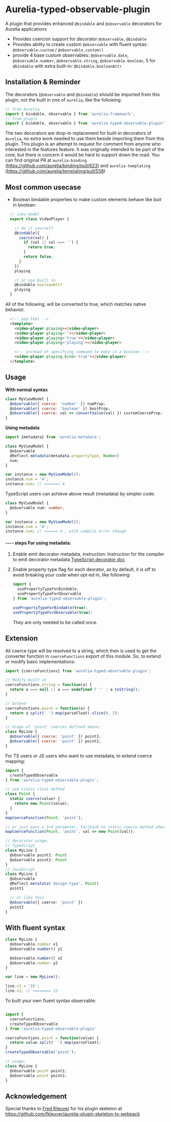 # Aurelia-typed-observable-plugin

A plugin that provides enhanced `@bindable` and `@observable` decorators for Aurelia applications

  * Provides coercion support for decorator `@observable`, `@bindable`
  * Provides ability to create custom `@observable` with fluent syntax: `@observable.custom` / `@observable.custom()`
  * provide 4 base custom observables: `@observable.date`, `@observable.number`, `@observable.string`, `@observable.boolean`, 5 for `@bindable` with extra built-in: `@bindable.booleanAttr`

## Installation & Reminder

The decorators (`@observable` and `@bindable`) should be imported from this plugin, not the built in one of `aurelia`, like the following:

```js
// from Aurelia
import { bindable, observable } from 'aurelia-framework';
// from plugin
import { bindable, observable } from 'aurelia-typed-observable-plugin';
```

The two decorators are drop-in replacement for built-in decorators of `Aurelia`, no extra work needed to use them beside importing them from this plugin.
This plugin is an attempt to request for comment from anyone who interested in the features feature. It was originally intended to be part of the core, but
there is concern it would be hard to support down the road. You can find original PR at `aurelia-binding` (https://github.com/aurelia/binding/pull/623) and `aurelia-templating` (https://github.com/aurelia/templating/pull/558)

## Most common usecase

  * Boolean bindable properties to make custom elements behave like buit in boolean:

  ```js
    // view model
    export class VideoPlayer {

      // do it yourself
      @bindable({
        coerce(val) {
          if (val || val === '') {
            return true;
          }
          return false;
        }
      })
      playing

      // or use built in
      @bindable.booleanAttr
      playing
    }
  ```

  All of the following, will be converted to true, which matches native behavior.

  ```html
    <!-- app.html -->
    <template>
      <video-player playing></video-player>
      <video-player playing=''></video-player>
      <video-player playing='true'></video-player>
      <video-player playing='playing'></video-player>

      <!-- instead of specifying command to make it a boolean -->
      <video-player playing.bind='true'></video-player>
    </template>
  ```

## Usage

**With normal syntax**

```js
class MyViewModel {
  @observable({ coerce: 'number' }) numProp;
  @observable({ coerce: 'boolean' }) boolProp;
  @observable({ coerce: val => convertValue(val) }) customCoerceProp;
}
```

**Using metadata**

```js
import {metadata} from 'aurelia-metadata';

class MyViewModel {
  @observable
  @Reflect.metadata(metadata.propertyType, Number)
  num;
}

var instance = new MyViewModel();
instance.num = '4';
instance.num; // <====== 4
```

TypeScript users can achieve above result (metadata) by simpler code:

```ts
class MyViewModel {
  @observable num: number;
}

var instance = new MyViewModel();
instance.num = '4';
instance.num; // <===== 4 , with compile error though
```

#### ---- steps **For using metadata**:

  1. Enable emit decorator metadata, instruction: Instruction for the compiler to emit decorator metadata [TypeScript decorator doc](https://www.typescriptlang.org/docs/handbook/decorators.html)

  2. Enable property type flag for each deorator, as by default, it is off to avoid breaking your code when opt-ed in, like following:

      ```js
      import {
        usePropertyTypeForBindable,
        usePropertyTypeForObservable
      } from 'aurelia-typed-observable-plugin';

      usePropertyTypeForBindable(true);
      usePropertyTypeForObservable(true);
      ```

      They are only needed to be called once.


## Extension

All coerce type will be resolved to a string, which then is used to get the converter function in `coerceFunctions` export of this module. So, to extend or modify basic implementations:

```js
import {coerceFunctions} from 'aurelia-typed-observable-plugin';

// Modify built in
coerceFunctions.string = function(a) {
  return a === null || a === undefined ? '' : a.toString();
}

// Extend
coerceFunctions.point = function(a) {
  return a.split(' ').map(parseFloat).slice(0, 2);
}

// Usage of 'point' coerces defined above:
class MyLine {
  @observable({ coerce: 'point' }) point1;
  @observable({ coerce: 'point' }) point2;
}
```

For TS users or JS users who want to use metadata, to extend coerce mapping:

```ts
import {
  createTypedObservable
} from 'aurelia-typed-observable-plugin';

// use static class method
class Point {
  static coerce(value) {
    return new Point(value);
  }
}
mapCoerceFunction(Point, 'point');

// or just pass a 3rd parameter, fallback to static coerce method when 3rd param omitted:
mapCoerceFunction(Point, 'point', val => new Point(val));

// decorator usage:
// TypeScript
class MyLine {
  @observable point1: Point
  @observable point2: Point
}
// JavaScript
class MyLine {
  @observable
  @Reflect.metatata('design:type', Point)
  point1

  // or like this
  @observable({ coerce: 'point' })
  point2
}
```

## With fluent syntax

```js
class MyLine {
  @observable.number x1
  @observable.number() y1

  @observable.number() x2
  @observable.number y2
}

var line = new MyLine();

line.x1 = '15';
line.x1; // <======= 15
```

To built your own fluent syntax observable:

```js

import {
  coerceFunctions,
  createTypedObservable
} from 'aurelia-typed-observable-plugin'

coerceFunctions.point = function(value) {
  return value.split(' ').map(parseFloat);
}
createTypedObservable('point');

// usage:
class MyLine {
  @observable.point point1;
  @observable.point point2;
}
```

## Acknowledgement

Special thanks to [Fred Kleuver](https://github.com/fkleuver) for his plugin skeleton at https://github.com/fkleuver/aurelia-plugin-skeleton-ts-webpack
